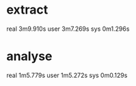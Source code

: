 # extract

real    3m9.910s
user    3m7.269s
sys     0m1.296s

# analyse

real    1m5.779s
user    1m5.272s
sys     0m0.129s
